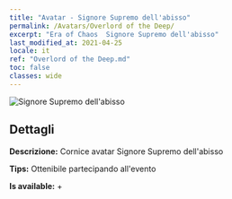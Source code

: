 ```yaml
---
title: "Avatar - Signore Supremo dell'abisso"
permalink: /Avatars/Overlord of the Deep/
excerpt: "Era of Chaos  Signore Supremo dell'abisso"
last_modified_at: 2021-04-25
locale: it
ref: "Overlord of the Deep.md"
toc: false
classes: wide
---
```

 ![Signore Supremo dell'abisso](/images/a/avatarFrame_81.png)

## Dettagli

 **Descrizione:** Cornice avatar Signore Supremo dell'abisso 

 **Tips:** Ottenibile partecipando all'evento 

 **Is available:**  + 

